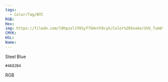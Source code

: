 ```yaml
---
tags:
  - Color/Tag/NTC
RGB:
Hex:
img: https://filedn.com/l0hpzxl1f01yT7GHxtF8cyk/Color%20Snake/SVG_Tumb%20Mass%20No%20Name/4682B4.svg
CMYK:
HSL:
Name:
---
```

Steel Blue
```palette
#4682B4
```
RGB
